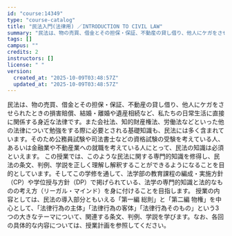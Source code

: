```yaml
---
id: "course:14349"
type: "course-catalog"
title: "民法入門(法律用) ／INTRODUCTION TO CIVIL LAW"
summary: "民法は、物の売買、借金とその担保・保証、不動産の貸し借り、他人にケガをさせられたときの損害賠償、結婚・離婚や遺産相続など、私たちの日常生活に直接に関係する身近な法律です。また会社法、知的財産権法、労働法などといった他の法律について勉強をする…"
tags: []
campus: ""
credits: 2
instructors: []
license: " "
version:
  created_at: "2025-10-09T03:48:57Z"
  updated_at: "2025-10-09T03:48:57Z"
---
```


民法は、物の売買、借金とその担保・保証、不動産の貸し借り、他人にケガをさせられたときの損害賠償、結婚・離婚や遺産相続など、私たちの日常生活に直接に関係する身近な法律です。また会社法、知的財産権法、労働法などといった他の法律について勉強をする際に必要とされる基礎知識も、民法には多く含まれています。そのため公務員試験や司法書士などの資格試験の受験を考えている人、あるいは金融業や不動産業への就職を考えている人にとって、民法の知識は必須といえます。 この授業では、このような民法に関する専門的知識を修得し、民法の条文、判例、学説を正しく理解し解釈することができるようになることを目的としています。そしてこの学修を通して、法学部の教育課程の編成・実施方針（CP）や学位授与方針（DP）で掲げられている、法学の専門的知識と法的なものの考え方（リーガル・マインド）を身に付けることを目指します。 授業の内容としては、民法の導入部分ともいえる「第一編 総則」と「第二編 物権」を中心として、「法律行為の主体」「法律行為の客体」「法律行為そのもの」という3つの大きなテーマについて、関連する条文、判例、学説を学びます。なお、各回の具体的な内容については、授業計画を参照してください。

